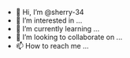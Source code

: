 - 👋 Hi, I’m @sherry-34
- 👀 I’m interested in ...
- 🌱 I’m currently learning ...
- 💞️ I’m looking to collaborate on ...
- 📫 How to reach me ...

<!---
sherry-34/sherry-34 is a ✨ special ✨ repository because its `README.md` (this file) appears on your GitHub profile.
You can click the Preview link to take a look at your changes.---
